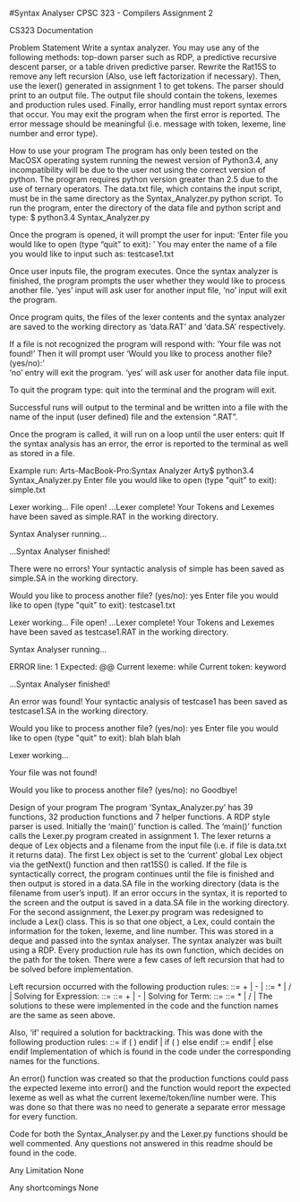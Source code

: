 #Syntax Analyser
CPSC 323 - Compilers
Assignment 2

CS323 Documentation

Problem Statement
Write a syntax analyzer. You may use any of the following methods: top-down parser such as RDP, a predictive recursive descent parser, or a table driven predictive parser. Rewrite the Rat15S to remove any left recursion (Also, use left factorization if necessary). Then, use the lexer() generated in assignment 1 to get tokens. The parser should print to an output file. The output file should contain the tokens, lexemes and production rules used. Finally, error handling must report syntax errors that occur. You may exit the program when the first error is reported. The error message should be meaningful (i.e. message with token, lexeme, line number and error type). 

How to use your program
The program has only been tested on the MacOSX operating system running the newest version of Python3.4, any incompatibility will be due to the user not using the correct version of python. The program requires python version greater than 2.5 due to the use of ternary operators. 
The data.txt file, which contains the input script, must be in the same directory as the Syntax_Analyzer.py python script. To run the program, enter the directory of the data file and python script and type: $ python3.4 Syntax_Analyzer.py

Once the program is opened, it will prompt the user for input:
‘Enter file you would like to open (type “quit” to exit): ’
You may enter the name of a file you would like to input such as:   testcase1.txt

Once user inputs file, the program executes. Once the syntax analyzer is finished, the program prompts the user whether they would like to process another file. ‘yes’ input will ask user for another input file, ‘no’ input will exit the program.

Once program quits, the files of the lexer contents and the syntax analyzer are saved to the working directory as ‘data.RAT’ and ‘data.SA’ respectively. 

If a file is not recognized the program will respond with:
‘Your file was not found!’
Then it will prompt user ‘Would you like to process another file? (yes/no):’  
‘no’ entry will exit the program. ‘yes’ will ask user for another data file input.

To quit the program type: quit into the terminal and the program will exit. 

Successful runs will output to the terminal and be written into a file with the name of the input (user defined) file and the extension “.RAT”. 

Once the program is called, it will run on a loop until the user enters: quit
If the syntax analysis has an error, the error is reported to the terminal as well as stored in a file.

Example run:
Arts-MacBook-Pro:Syntax Analyzer Arty$ python3.4 Syntax_Analyzer.py 
Enter file you would like to open (type "quit" to exit): simple.txt

Lexer working...
File open!
...Lexer complete!
Your Tokens and Lexemes have been saved as simple.RAT in the working directory.

Syntax Analyser running...

...Syntax Analyser finished!

There were no errors!
Your syntactic analysis of simple has been saved as simple.SA in the working directory.

Would you like to process another file? (yes/no): yes
Enter file you would like to open (type "quit" to exit): testcase1.txt

Lexer working...
File open!
...Lexer complete!
Your Tokens and Lexemes have been saved as testcase1.RAT in the working directory.

Syntax Analyser running...

ERROR line: 1
Expected: @@
Current lexeme: while
Current token: keyword

...Syntax Analyser finished!

An error was found!
Your syntactic analysis of testcase1 has been saved as testcase1.SA in the working directory.

Would you like to process another file? (yes/no): yes
Enter file you would like to open (type "quit" to exit): blah blah blah

Lexer working...

Your file was not found!


Would you like to process another file? (yes/no): no
Goodbye!

Design of your program
The program ‘Syntax_Analyzer.py’ has 39 functions, 32 production functions and 7 helper functions. A RDP style parser is used. Initially the ‘main()’ function is called. The ‘main()’ function calls the Lexer.py program created in assignment 1. The lexer returns a deque of Lex objects and a filename from the input file (i.e. if file is data.txt it returns data). The first Lex object is set to the ‘current’ global Lex object via the getNext() function and then rat15S() is called. If the file is syntactically correct, the program continues until the file is finished and then output is stored in a data.SA file in the working directory (data is the filename from user’s input). If an error occurs in the syntax, it is reported to the screen and the output is saved in a data.SA file in the working directory.
For the second assignment, the Lexer.py program was redesigned to include a Lex() class. This is so that one object, a Lex, could contain the information for the token, lexeme, and line number. This was stored in a deque and passed into the syntax analyser. The syntax analyzer was built using a RDP. Every production rule has its own function, which decides on the path for the token. There were a few cases of left recursion that had to be solved before implementation.

Left recursion occurred with the following production rules:
<Expression>  ::= <Expression> + <Term>  | <Expression>  - <Term>  | <Term>
<Term>    ::=  <Term> * <Factor>  | <Term> / <Factor> |  <Factor>
Solving for Expression:
<Expression> ::= <Term> <ExpressionPrime>
<ExpressionPrime> ::= + <Term> <ExpressionPrime> | - <Term> <ExpressionPrime> | <empty>
Solving for Term:
<Term> ::= <Factor> <TermPrime>
<TermPrime> ::= * <Factor> <TermPrime> | / <Factor> <TermPrime> | <empty>
The solutions to these were implemented in the code and the function names are the same as seen above. 

Also, ‘if’ required a solution for backtracking. This was done with the following production rules:
<If> ::= if ( <Condition> ) <Statement> endif | if ( <Condition>  ) <Statement> else <Statement> endif
<ifPrime> ::= endif | else <Statement> endif
Implementation of which is found in the code under the corresponding names for the functions.

An error() function was created so that the production functions could pass the expected lexeme into error() and the function would report the expected lexeme as well as what the current lexeme/token/line number were. This was done so that there was no need to generate a separate error message for every function.

Code for both the Syntax_Analyser.py and the Lexer.py functions should be well commented. Any questions not answered in this readme should be found in the code.

Any Limitation
None

Any shortcomings
None
